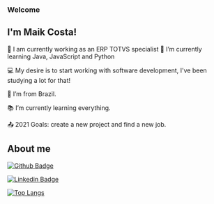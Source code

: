 ### Welcome

## I'm Maik Costa!

🔭 I am currently working as an ERP TOTVS specialist 
🌱 I’m currently learning Java, JavaScript and Python

:computer: My desire is to start working with software development, I've been studying a lot for that!

:house_with_garden: I’m from Brazil.

:books: I’m currently learning everything.

:outbox_tray: 2021 Goals: create a new project and find a new job.

 

## About me

[![Github Badge](https://img.shields.io/badge/-Github-000?style=flat-square&logo=Github&logoColor=white&link=https://github.com/maikcosta)](https://github.com/maikcosta)

[![Linkedin Badge](https://img.shields.io/badge/-LinkedIn-blue?style=flat-square&logo=Linkedin&logoColor=white&link=https://www.linkedin.com/in/maikcosta/)]( https://www.linkedin.com/in/maikcosta/)

[![Top Langs](https://github-readme-stats.vercel.app/api/top-langs/?maikcosta=anuraghazra&langs_count=8)](https://github.com/anuraghazra/github-readme-stats)


<!--

https://github-readme-stats.vercel.app/api?username={maikcosta}

https://github-readme-stats.vercel.app/api/top-langs/?username={maikcosta}

https://github-readme-streak-stats.herokuapp.com/?user={maikcosta}


- Thanks for visiting.

- Enjoy it!! o/
--!>
<!--
**maikcosta/maikcosta** is a ✨ _special_ ✨ repository because its `README.md` (this file) appears on your GitHub profile.

Here are some ideas to get you started:

- 🔭 I’m currently working on ...
- 🌱 I’m currently learning ...
- 👯 I’m looking to collaborate on ...
- 🤔 I’m looking for help with ...
- 💬 Ask me about ...
- 📫 How to reach me: ...
- 😄 Pronouns: ...
- ⚡ Fun fact: ...
-->
